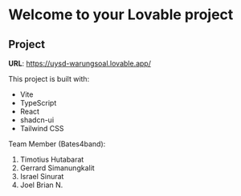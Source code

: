 # Welcome to your Lovable project

## Project

**URL**: https://uysd-warungsoal.lovable.app/

This project is built with:

- Vite
- TypeScript
- React
- shadcn-ui
- Tailwind CSS

Team Member (Bates4band):
1. Timotius Hutabarat
2. Gerrard Simanungkalit
3. Israel Sinurat
4. Joel Brian N.